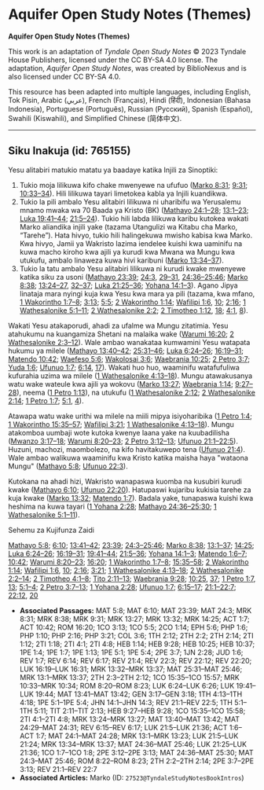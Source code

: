 # Aquifer Open Study Notes (Themes)

**Aquifer Open Study Notes (Themes)**

This work is an adaptation of *Tyndale Open Study Notes* © 2023 Tyndale House Publishers, licensed under the CC BY\-SA 4\.0 license. The adaptation, *Aquifer Open Study Notes*, was created by BiblioNexus and is also licensed under CC BY\-SA 4\.0\.

This resource has been adapted into multiple languages, including English, Tok Pisin, Arabic (عربي), French (Français), Hindi (हिंदी), Indonesian (Bahasa Indonesia), Portuguese (Português), Russian (Русский), Spanish (Español), Swahili (Kiswahili), and Simplified Chinese (简体中文).



--------------------------------

## Siku Inakuja (id: 765155)

Yesu alitabiri matukio matatu ya baadaye katika Injili za Sinoptiki:

1. Tukio moja lilikuwa kifo chake mwenyewe na ufufuo ([Marko 8:31](https://ref.ly/Mark8:31); [9:31](https://ref.ly/Mark9:31); [10:33–34](https://ref.ly/Mark10:33-Mark10:34)). Hili lilikuwa tayari limetokea kabla ya Injili kuandikwa.
2. Tukio la pili ambalo Yesu alitabiri lilikuwa ni uharibifu wa Yerusalemu mnamo mwaka wa 70 Baada ya Kristo (BK) ([Mathayo 24:1–28](https://ref.ly/Matt24:1-Matt24:28); [13:1–23](https://ref.ly/Mark13:1-Mark13:23); [Luka 19:41–44](https://ref.ly/Luke19:41-Luke19:44); [21:5–24](https://ref.ly/Luke21:5-Luke21:24)). Tukio hili labda lilikuwa karibu kutokea wakati Marko aliandika injili yake (tazama Utangulizi wa Kitabu cha Marko, “Tarehe”). Hata hivyo, tukio hili halingekuwa mwisho kabisa kwa Marko. Kwa hivyo, Jamii ya Wakristo lazima iendelee kuishi kwa uaminifu na kuwa macho kiroho kwa ajili ya kurudi kwa Mwana wa Mungu kwa utukufu, ambalo linaweza kuwa hivi karibuni ([Marko 13:34–37](https://ref.ly/Mark13:34-Mark13:37)).
3. Tukio la tatu ambalo Yesu alitabiri lilikuwa ni kurudi kwake mwenyewe katika siku za usoni ([Mathayo 23:39](https://ref.ly/Matt23:39); [24:3](https://ref.ly/Matt24:3), [29–31](https://ref.ly/Matt24:29-Matt24:31), [24:36–25:46](https://ref.ly/Matt24:36-Matt25:46); [Marko 8:38](https://ref.ly/Mark8:38); [13:24–27](https://ref.ly/Mark13:24-Mark13:27), [32–37](https://ref.ly/Mark13:32-Mark13:37); [Luka 21:25–36](https://ref.ly/Luke21:25-Luke21:36); [Yohana 14:1–3](https://ref.ly/John14:1-John14:3)). Agano Jipya linataja mara nyingi kuja kwa Yesu kwa mara ya pili (tazama, kwa mfano, [1 Wakorintho 1:7–8](https://ref.ly/1Cor1:7-1Cor1:8); [3:13](https://ref.ly/1Cor3:13); [5:5](https://ref.ly/1Cor5:5); [2 Wakorintho 1:14](https://ref.ly/2Cor1:14); [Wafilipi 1:6](https://ref.ly/Phil1:6), [10](https://ref.ly/Phil1:10); [2:16](https://ref.ly/Phil2:16); [1 Wathesalonike 5:1–11](https://ref.ly/1Thess5:1-1Thess5:11); [2 Wathesalonike 2:2](https://ref.ly/2Thess2:2); [2 Timotheo 1:12](https://ref.ly/2Tim1:12), [18](https://ref.ly/2Tim1:18); [4:1](https://ref.ly/2Tim4:1), [8](https://ref.ly/2Tim4:8)).

Wakati Yesu atakaporudi, ahadi za ufalme wa Mungu zitatimia. Yesu atahukumu na kuangamiza Shetani na malaika wake ([Warumi 16:20](https://ref.ly/Rom16:20); [2 Wathesalonike 2:3–12](https://ref.ly/2Thess2:3-2Thess2:12)). Wale ambao wanakataa kumwamini Yesu watapata hukumu ya milele ([Mathayo 13:40–42](https://ref.ly/Matt13:40-Matt13:42); [25:31–46](https://ref.ly/Matt25:31-Matt25:46); [Luka 6:24–26](https://ref.ly/Luke6:24-Luke6:26); [16:19–31](https://ref.ly/Luke16:19-Luke16:31); [Matendo 10:42](https://ref.ly/Acts10:42); [Waefeso 5:6](https://ref.ly/Eph5:6); [Wakolosai 3:6](https://ref.ly/Col3:6); [Waebrania 10:25](https://ref.ly/Heb10:25); [2 Petro 3:7](https://ref.ly/2Pet3:7); [Yuda 1:6](https://ref.ly/Jude1:6); [Ufunuo 1:7](https://ref.ly/Rev1:7); [6:14](https://ref.ly/Rev6:14), [17](https://ref.ly/Rev6:17)). Wakati huo huo, waaminifu watafufuliwa kufurahia uzima wa milele ([1 Wathesalonike 4:13–18](https://ref.ly/1Thess4:13-1Thess4:18)). Mungu atawakusanya watu wake wateule kwa ajili ya wokovu ([Marko 13:27](https://ref.ly/Mark13:27); [Waebrania 1:14](https://ref.ly/Heb1:14); [9:27–28](https://ref.ly/Heb9:27-Heb9:28)), neema ([1 Petro 1:13](https://ref.ly/1Pet1:13)), na utukufu ([1 Wathesalonike 2:12](https://ref.ly/1Thess2:12); [2 Wathesalonike 2:14](https://ref.ly/2Thess2:14); [1 Petro 1:7](https://ref.ly/1Pet1:7); [5:1](https://ref.ly/1Pet5:1), [4](https://ref.ly/1Pet5:4)).

Atawapa watu wake urithi wa milele na miili mipya isiyoharibika ([1 Petro 1:4](https://ref.ly/1Pet1:4); [1 Wakorintho 15:35–57](https://ref.ly/1Cor15:35-1Cor15:57); [Wafilipi 3:21](https://ref.ly/Phil3:21); [1 Wathesalonike 4:13–18](https://ref.ly/1Thess4:13-1Thess4:18)). Mungu atakomboa uumbaji wote kutoka kwenye laana yake na kuubadilisha ([Mwanzo 3:17–18](https://ref.ly/Gen3:17-Gen3:18); [Warumi 8:20–23](https://ref.ly/Rom8:20-Rom8:23); [2 Petro 3:12–13](https://ref.ly/2Pet3:12-2Pet3:13); [Ufunuo 21:1–22:5](https://ref.ly/Rev21:1-Rev22:5)). Huzuni, machozi, maombolezo, na kifo havitakuwepo tena ([Ufunuo 21:4](https://ref.ly/Rev21:4)). Wale ambao walikuwa waaminifu kwa Kristo katika maisha haya "wataona Mungu" ([Mathayo 5:8](https://ref.ly/Matt5:8); [Ufunuo 22:3](https://ref.ly/Rev22:3)).

Kutokana na ahadi hizi, Wakristo wanapaswa kuomba na kusubiri kurudi kwake ([Mathayo 6:10](https://ref.ly/Matt6:10); [Ufunuo 22:20](https://ref.ly/Rev22:20)). Hatupaswi kujaribu kukisia tarehe za kuja kwake ([Marko 13:32](https://ref.ly/Mark13:32); [Matendo 1:7](https://ref.ly/Acts1:7)). Badala yake, tunapaswa kuishi kwa heshima na kuwa tayari ([1 Yohana 2:28](https://ref.ly/1John2:28); [Mathayo 24:36–25:30](https://ref.ly/Matt24:36-Matt25:30); [1 Wathesalonike 5:1–11](https://ref.ly/1Thess5:1-1Thess5:11)).

Sehemu za Kujifunza Zaidi

[Mathayo 5:8](https://ref.ly/Matt5:8); [6:10](https://ref.ly/Matt6:10); [13:41–42](https://ref.ly/Matt13:41-Matt13:42); [23:39](https://ref.ly/Matt23:39); [24:3–25:46](https://ref.ly/Matt24:3-Matt25:46); [Marko 8:38](https://ref.ly/Mark8:38); [13:1–37](https://ref.ly/Mark13:1-Mark13:37); [14:25](https://ref.ly/Mark14:25); [Luka 6:24–26](https://ref.ly/Luke6:24-Luke6:26); [16:19–31](https://ref.ly/Luke16:19-Luke16:31); [19:41–44](https://ref.ly/Luke19:41-Luke19:44); [21:5–36](https://ref.ly/Luke21:5-Luke21:36); [Yohana 14:1–3](https://ref.ly/John14:1-John14:3); [Matendo 1:6–7](https://ref.ly/Acts1:6-Acts1:7); [10:42](https://ref.ly/Acts10:42); [Warumi 8:20–23](https://ref.ly/Rom8:22-Rom8:23); [16:20](https://ref.ly/Rom16:20); [1 Wakorintho 1:7–8](https://ref.ly/1Cor1:7-1Cor1:8); [15:35–58](https://ref.ly/1Cor15:35-1Cor15:58); [2 Wakorintho 1:14](https://ref.ly/2Cor1:14); [Wafilipi 1:6](https://ref.ly/Phil1:6), [10](https://ref.ly/Phil1:10); [2:16](https://ref.ly/Phil2:16); [3:21](https://ref.ly/Phil3:21); [1 Wathesalonike 4:13–18](https://ref.ly/1Thess4:13-1Thess4:18); [2 Wathesalonike 2:2–14](https://ref.ly/2Thess2:2-2Thess2:14); [2 Timotheo 4:1–8](https://ref.ly/2Tim4:1-2Tim4:8); [Tito 2:11–13](https://ref.ly/Titus2:11-Titus2:13); [Waebrania 9:28](https://ref.ly/Heb9:28); [10:25](https://ref.ly/Heb10:25), [37](https://ref.ly/Heb10:37); [1 Petro 1:7](https://ref.ly/1Pet1:7), [13](https://ref.ly/1Pet1:13); [5:1–4](https://ref.ly/1Pet5:1-1Pet5:4); [2 Petro 3:7–13](https://ref.ly/2Pet3:7-2Pet3:13); [1 Yohana 2:28](https://ref.ly/1John2:28); [Ufunuo 1:7](https://ref.ly/Rev1:7); [6:15–17](https://ref.ly/Rev6:15-Rev6:17); [21:1–22:7](https://ref.ly/Rev21:1-Rev22:7); [22:12](https://ref.ly/Rev22:12), [20](https://ref.ly/Rev22:20)

* **Associated Passages:** MAT 5:8; MAT 6:10; MAT 23:39; MAT 24:3; MRK 8:31; MRK 8:38; MRK 9:31; MRK 13:27; MRK 13:32; MRK 14:25; ACT 1:7; ACT 10:42; ROM 16:20; 1CO 3:13; 1CO 5:5; 2CO 1:14; EPH 5:6; PHP 1:6; PHP 1:10; PHP 2:16; PHP 3:21; COL 3:6; 1TH 2:12; 2TH 2:2; 2TH 2:14; 2TI 1:12; 2TI 1:18; 2TI 4:1; 2TI 4:8; HEB 1:14; HEB 9:28; HEB 10:25; HEB 10:37; 1PE 1:4; 1PE 1:7; 1PE 1:13; 1PE 5:1; 1PE 5:4; 2PE 3:7; 1JN 2:28; JUD 1:6; REV 1:7; REV 6:14; REV 6:17; REV 21:4; REV 22:3; REV 22:12; REV 22:20; LUK 16:19–LUK 16:31; MRK 13:32–MRK 13:37; MAT 25:31–MAT 25:46; MRK 13:1–MRK 13:37; 2TH 2:3–2TH 2:12; 1CO 15:35–1CO 15:57; MRK 10:33–MRK 10:34; ROM 8:20–ROM 8:23; LUK 6:24–LUK 6:26; LUK 19:41–LUK 19:44; MAT 13:41–MAT 13:42; GEN 3:17–GEN 3:18; 1TH 4:13–1TH 4:18; 1PE 5:1–1PE 5:4; JHN 14:1–JHN 14:3; REV 21:1–REV 22:5; 1TH 5:1–1TH 5:11; TIT 2:11–TIT 2:13; HEB 9:27–HEB 9:28; 1CO 15:35–1CO 15:58; 2TI 4:1–2TI 4:8; MRK 13:24–MRK 13:27; MAT 13:40–MAT 13:42; MAT 24:29–MAT 24:31; REV 6:15–REV 6:17; LUK 21:5–LUK 21:36; ACT 1:6–ACT 1:7; MAT 24:1–MAT 24:28; MRK 13:1–MRK 13:23; LUK 21:5–LUK 21:24; MRK 13:34–MRK 13:37; MAT 24:36–MAT 25:46; LUK 21:25–LUK 21:36; 1CO 1:7–1CO 1:8; 2PE 3:12–2PE 3:13; MAT 24:36–MAT 25:30; MAT 24:3–MAT 25:46; ROM 8:22–ROM 8:23; 2TH 2:2–2TH 2:14; 2PE 3:7–2PE 3:13; REV 21:1–REV 22:7
* **Associated Articles:** Marko (ID: `27523@TyndaleStudyNotesBookIntros`)

